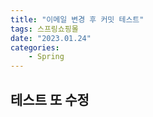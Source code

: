 ```yaml
---
title: "이메일 변경 후 커밋 테스트"
tags: 스프링쇼핑몰
date: "2023.01.24"
categories: 
    - Spring
---
```


## 테스트 또 수정
